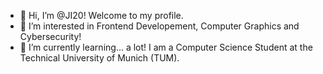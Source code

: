 - 👋 Hi, I’m @JI20! Welcome to my profile.
- 👀 I’m interested in Frontend Developement, Computer Graphics and Cybersecurity!
- 🌱 I’m currently learning... a lot! I am a Computer Science Student at the Technical University of Munich (TUM).
